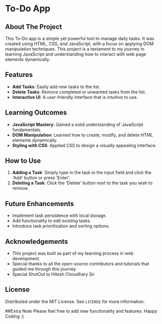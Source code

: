 # To-Do App

## About The Project

This To-Do app is a simple yet powerful tool to manage daily tasks. It was created using HTML, CSS, and JavaScript, with a focus on applying DOM manipulation techniques. This project is a testament to my journey in learning JavaScript and understanding how to interact with web page elements dynamically.

## Features

- **Add Tasks**: Easily add new tasks to the list.
- **Delete Tasks**: Remove completed or unwanted tasks from the list.
- **Interactive UI**: A user-friendly interface that is intuitive to use.

## Learning Outcomes

- **JavaScript Mastery**: Gained a solid understanding of JavaScript fundamentals.
- **DOM Manipulation**: Learned how to create, modify, and delete HTML elements dynamically.
- **Styling with CSS**: Applied CSS to design a visually appealing interface.

## How to Use

1. **Adding a Task**: Simply type in the task in the input field and click the 'Add' button or press 'Enter'.
2. **Deleting a Task**: Click the 'Delete' button next to the task you wish to remove.

## Future Enhancements

- Implement task persistence with local storage.
- Add functionality to edit existing tasks.
- Introduce task prioritization and sorting options.

## Acknowledgements

- This project was built as part of my learning process in web development.
- Special thanks to all the open-source contributors and tutorials that guided me through this journey.
- Special ShotOut to Hitesh Choudhary Sir

## License
Distributed under the MIT License. See `LICENSE` for more information.

##Extra Note
Please feel free to add new functionality and features. 
Happy Coding :)




